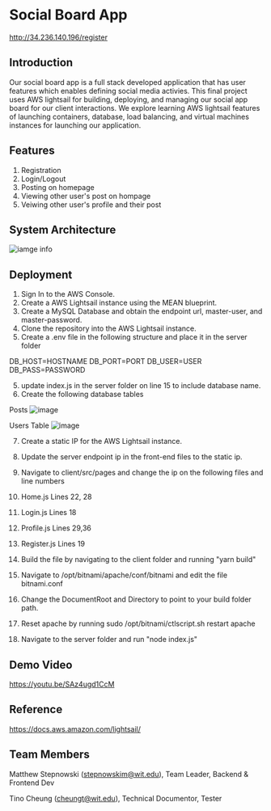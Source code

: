 # Social Board App
http://34.236.140.196/register

## Introduction 
Our social board app is a full stack developed application that has user features which enables defining social media activies. This final project uses AWS lightsail for building, deploying, and managing our social app board for our client interactions. We explore learning AWS lightsail features of launching containers, database, load balancing, and virtual machines instances for launching our application. 

## Features 
1. Registration
2. Login/Logout
3. Posting on homepage
4. Viewing other user's post on hompage
5. Veiwing other user's profile and their post

## System Architecture
![iamge info](https://i.imgur.com/UGzz6ZN.png)

## Deployment
1. Sign In to the AWS Console.
2. Create a AWS Lightsail instance using the MEAN blueprint.
3. Create a MySQL Database and obtain the endpoint url, master-user, and master-password.
4. Clone the repository into the AWS Lightsail instance.
5. Create a .env file in the following structure and place it in the server folder

DB_HOST=HOSTNAME
DB_PORT=PORT
DB_USER=USER
DB_PASS=PASSWORD

5. update index.js in the server folder on line 15 to include database name.
6. Create the following database tables

Posts 
![image](https://user-images.githubusercontent.com/38090957/129287971-30fa88fe-f729-487a-9fe4-6ed05a70d9bd.png)

Users Table
![image](https://user-images.githubusercontent.com/38090957/129287986-364482a7-e535-4a12-a548-ee757a3a8638.png)

7. Create a static IP for the AWS Lightsail instance.
8. Update the server endpoint ip in the front-end files to the static ip.

9. Navigate to client/src/pages and change the ip on the following files and line numbers
  1. Home.js Lines 22, 28 
  2. Login.js Lines 18
  3. Profile.js Lines 29,36
  4. Register.js Lines 19

10. Build the file by navigating to the client folder and running "yarn build"
11. Navigate to /opt/bitnami/apache/conf/bitnami and edit the file bitnami.conf
12. Change the DocumentRoot and Directory to point to your build folder path.
13. Reset apache by running sudo /opt/bitnami/ctlscript.sh restart apache
14. Navigate to the server folder and run "node index.js"

## Demo Video
https://youtu.be/SAz4ugd1CcM

## Reference 
https://docs.aws.amazon.com/lightsail/

## Team Members
Matthew Stepnowski (stepnowskim@wit.edu), Team Leader, Backend & Frontend Dev

Tino Cheung (cheungt@wit.edu), Technical Documentor, Tester

